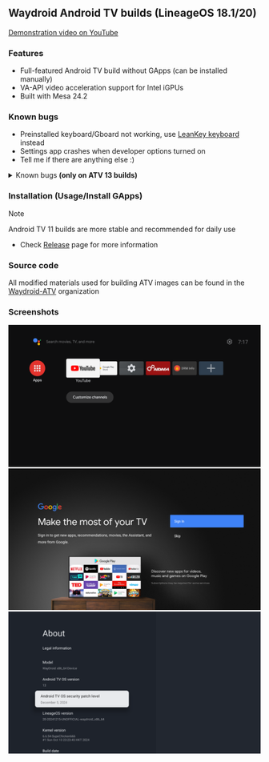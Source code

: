 ## Waydroid Android TV builds (LineageOS 18.1/20)
[Demonstration video on YouTube](https://www.youtube.com/watch?v=NK1xxoJpPkQ)
### Features
- Full-featured Android TV build without GApps (can be installed manually)
- VA-API video acceleration support for Intel iGPUs
- Built with Mesa 24.2

### Known bugs
- Preinstalled keyboard/Gboard not working, use [LeanKey keyboard](https://github.com/yuliskov/LeanKeyKeyboard) instead
- Settings app crashes when developer options turned on
- Tell me if there are anything else :)

<details>
  <summary>Known bugs <b>(only on ATV 13 builds)</b></summary>
  <br />
  <ul>
    <li>Broken permission system</li>
    <li>Broken Play Store</li>
  </ul>
</details>

### Installation (Usage/Install GApps)
> [!NOTE]
> Android TV 11 builds are more stable and recommended for daily use

- Check [Release](https://github.com/supechicken/waydroid-androidtv-build/releases/latest) page for more information

### Source code
All modified materials used for building ATV images can be found in the [Waydroid-ATV](https://github.com/Waydroid-ATV) organization

### Screenshots
<img width="750" alt="Homescreen" src="screenshots/homescreen.png" />
<img width="750" alt="Google account login prompt" src="screenshots/google-login-prompt.png" />
<img width="750" alt="Settings UI" src="screenshots/settings-ui.png" />

